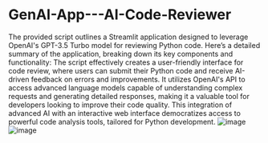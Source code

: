 # GenAI-App---AI-Code-Reviewer
The provided script outlines a Streamlit application designed to leverage OpenAI's GPT-3.5 Turbo model for reviewing Python code. Here’s a detailed summary of the application, breaking down its key components and functionality:
The script effectively creates a user-friendly interface for code review, where users can submit their Python code and receive AI-driven feedback on errors and improvements. It utilizes OpenAI's API to access advanced language models capable of understanding complex requests and generating detailed responses, making it a valuable tool for developers looking to improve their code quality. This integration of advanced AI with an interactive web interface democratizes access to powerful code analysis tools, tailored for Python development.
![image](https://github.com/anurashmidalai/GenAI-App---AI-Code-Reviewer/assets/125684638/a4d4aa8f-49f0-4091-b897-d847ff822b0d)
![image](https://github.com/anurashmidalai/GenAI-App---AI-Code-Reviewer/assets/125684638/aac887e3-18f1-4e1e-9e06-02337d690293)
